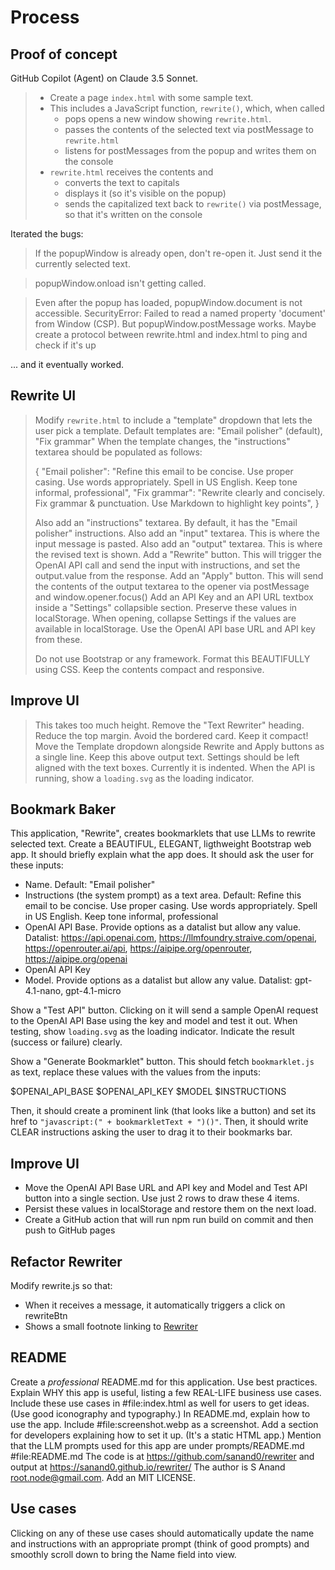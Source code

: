 # Process

## Proof of concept

GitHub Copilot (Agent) on Claude 3.5 Sonnet.

> - Create a page `index.html` with some sample text.
> - This includes a JavaScript function, `rewrite()`, which, when called
>   - pops opens a new window showing `rewrite.html`.
>   - passes the contents of the selected text via postMessage to `rewrite.html`
>   - listens for postMessages from the popup and writes them on the console
> - `rewrite.html` receives the contents and
>   - converts the text to capitals
>   - displays it (so it's visible on the popup)
>   - sends the capitalized text back to `rewrite()` via postMessage, so that it's written on the console

Iterated the bugs:

> If the popupWindow is already open, don't re-open it. Just send it the currently selected text.

> popupWindow.onload isn't getting called.

> Even after the popup has loaded, popupWindow.document is not accessible.
> SecurityError: Failed to read a named property 'document' from Window (CSP).
> But popupWindow.postMessage works. Maybe create a protocol between rewrite.html and index.html to ping and check if it's up

... and it eventually worked.

## Rewrite UI

> Modify `rewrite.html` to include a "template" dropdown that lets the user pick a template. Default templates are: "Email polisher" (default), "Fix grammar"
> When the template changes, the "instructions" textarea should be populated as follows:
>
> {
> "Email polisher": "Refine this email to be concise. Use proper casing. Use words appropriately. Spell in US English. Keep tone informal, professional",
> "Fix grammar": "Rewrite clearly and concisely. Fix grammar & punctuation. Use Markdown to highlight key points",
> }
>
> Also add an "instructions" textarea. By default, it has the "Email polisher" instructions.
> Also add an "input" textarea. This is where the input message is pasted.
> Also add an "output" textarea. This is where the revised text is shown.
> Add a "Rewrite" button. This will trigger the OpenAI API call and send the input with instructions, and set the output.value from the response.
> Add an "Apply" button. This will send the contents of the output textarea to the opener via postMessage and window.opener.focus()
> Add an API Key and an API URL textbox inside a "Settings" collapsible section. Preserve these values in localStorage.
> When opening, collapse Settings if the values are available in localStorage.
> Use the OpenAI API base URL and API key from these.
>
> Do not use Bootstrap or any framework. Format this BEAUTIFULLY using CSS. Keep the contents compact and responsive.

## Improve UI

> This takes too much height. Remove the "Text Rewriter" heading. Reduce the top margin. Avoid the bordered card. Keep it compact!
> Move the Template dropdown alongside Rewrite and Apply buttons as a single line. Keep this above output text.
> Settings should be left aligned with the text boxes. Currently it is indented.
> When the API is running, show a `loading.svg` as the loading indicator.

## Bookmark Baker

This application, "Rewrite", creates bookmarklets that use LLMs to rewrite selected text.
Create a BEAUTIFUL, ELEGANT, ligthweight Bootstrap web app. It should briefly explain what the app does.
It should ask the user for these inputs:

- Name. Default: "Email polisher"
- Instructions (the system prompt) as a text area. Default: Refine this email to be concise. Use proper casing. Use words appropriately. Spell in US English. Keep tone informal, professional
- OpenAI API Base. Provide options as a datalist but allow any value. Datalist: https://api.openai.com, https://llmfoundry.straive.com/openai, https://openrouter.ai/api, https://aipipe.org/openrouter, https://aipipe.org/openai
- OpenAI API Key
- Model. Provide options as a datalist but allow any value. Datalist: gpt-4.1-nano, gpt-4.1-micro

Show a "Test API" button. Clicking on it will send a sample OpenAI request to the OpenAI API Base using the key and model and test it out.
When testing, show `loading.svg` as the loading indicator.
Indicate the result (success or failure) clearly.

Show a "Generate Bookmarklet" button. This should fetch `bookmarklet.js` as text, replace these values with the values from the inputs:

$OPENAI_API_BASE
$OPENAI_API_KEY
$MODEL
$INSTRUCTIONS

Then, it should create a prominent link (that looks like a button) and set its href to `"javascript:(" + bookmarkletText + ")()"`.
Then, it should write CLEAR instructions asking the user to drag it to their bookmarks bar.

## Improve UI

- Move the OpenAI API Base URL and API key and Model and Test API button into a single section. Use just 2 rows to draw these 4 items.
- Persist these values in localStorage and restore them on the next load.
- Create a GitHub action that will run npm run build on commit and then push to GitHub pages

## Refactor Rewriter

Modify rewrite.js so that:

- When it receives a message, it automatically triggers a click on rewriteBtn
- Shows a small footnote linking to [Rewriter](https://sanand0.github.io/rewrite/)

## README

Create a _professional_ README.md for this application. Use best practices.
Explain WHY this app is useful, listing a few REAL-LIFE business use cases.
Include these use cases in #file:index.html as well for users to get ideas. (Use good iconography and typography.)
In README.md, explain how to use the app.
Include #file:screenshot.webp as a screenshot.
Add a section for developers explaining how to set it up. (It's a static HTML app.)
Mention that the LLM prompts used for this app are under prompts/README.md #file:README.md
The code is at https://github.com/sanand0/rewriter and output at https://sanand0.github.io/rewriter/
The author is S Anand <root.node@gmail.com>.
Add an MIT LICENSE.

## Use cases

Clicking on any of these use cases should automatically update the name and instructions with an appropriate prompt (think of good prompts) and smoothly scroll down to bring the Name field into view.
